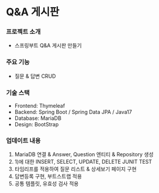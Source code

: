 # Q&A 게시판

### 프로젝트 소개 
 - 스프링부트 Q&A 게시판 만들기

### 주요 기능
- 질문 & 답변 CRUD

### 기술 스택
 - Frontend: Thymeleaf 
 - Backend: Spring Boot / Spring Data JPA / Java17 
 - Database: MariaDB
 - Design: BootStrap

### 업데이트 내용
1) MariaDB 연결 & Answer, Question 엔티티 & Repository 생성
2) 1)에 대한 INSERT, SELECT, UPDATE, DELETE JUNIT TEST
3) 타임리프를 적용하여 질문 리스트 & 상세보기 페이지 구현
4) 답변등록 구현, 부트스트랩 적용 
5) 공통 템플릿, 유효성 검사 적용


